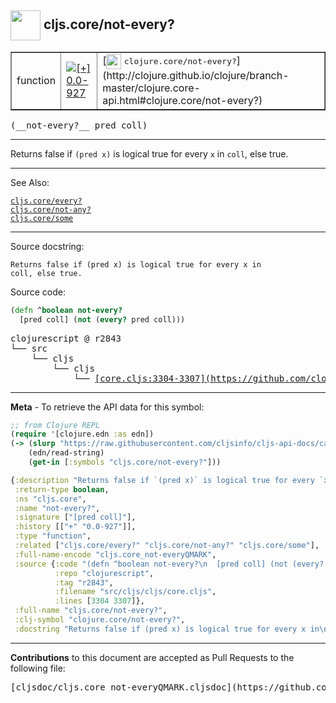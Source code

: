 ## <img width="48px" valign="middle" src="http://i.imgur.com/Hi20huC.png"> cljs.core/not-every?

 <table border="1">
<tr>

<td>function</td>
<td><a href="https://github.com/cljsinfo/cljs-api-docs/tree/0.0-927"><img valign="middle" alt="[+] 0.0-927" src="https://img.shields.io/badge/+-0.0--927-lightgrey.svg"></a> </td>
<td>
[<img height="24px" valign="middle" src="http://i.imgur.com/1GjPKvB.png"> <samp>clojure.core/not-every?</samp>](http://clojure.github.io/clojure/branch-master/clojure.core-api.html#clojure.core/not-every?)
</td>
</tr>
</table>

 <samp>
(__not-every?__ pred coll)<br>
</samp>

---

Returns false if `(pred x)` is logical true for every `x` in `coll`, else true.

---


See Also:

[`cljs.core/every?`](cljs.core_everyQMARK.md)<br>
[`cljs.core/not-any?`](cljs.core_not-anyQMARK.md)<br>
[`cljs.core/some`](cljs.core_some.md)<br>

---

Source docstring:

```
Returns false if (pred x) is logical true for every x in
coll, else true.
```

Source code:

```clj
(defn ^boolean not-every?
  [pred coll] (not (every? pred coll)))
```

 <pre>
clojurescript @ r2843
└── src
    └── cljs
        └── cljs
            └── <ins>[core.cljs:3304-3307](https://github.com/clojure/clojurescript/blob/r2843/src/cljs/cljs/core.cljs#L3304-L3307)</ins>
</pre>


---

__Meta__ - To retrieve the API data for this symbol:

```clj
;; from Clojure REPL
(require '[clojure.edn :as edn])
(-> (slurp "https://raw.githubusercontent.com/cljsinfo/cljs-api-docs/catalog/cljs-api.edn")
    (edn/read-string)
    (get-in [:symbols "cljs.core/not-every?"]))
```

```clj
{:description "Returns false if `(pred x)` is logical true for every `x` in `coll`, else true.",
 :return-type boolean,
 :ns "cljs.core",
 :name "not-every?",
 :signature ["[pred coll]"],
 :history [["+" "0.0-927"]],
 :type "function",
 :related ["cljs.core/every?" "cljs.core/not-any?" "cljs.core/some"],
 :full-name-encode "cljs.core_not-everyQMARK",
 :source {:code "(defn ^boolean not-every?\n  [pred coll] (not (every? pred coll)))",
          :repo "clojurescript",
          :tag "r2843",
          :filename "src/cljs/cljs/core.cljs",
          :lines [3304 3307]},
 :full-name "cljs.core/not-every?",
 :clj-symbol "clojure.core/not-every?",
 :docstring "Returns false if (pred x) is logical true for every x in\ncoll, else true."}

```

---

__Contributions__ to this document are accepted as Pull Requests to the following file:

 <pre>
[cljsdoc/cljs.core_not-everyQMARK.cljsdoc](https://github.com/cljsinfo/cljs-api-docs/blob/master/cljsdoc/cljs.core_not-everyQMARK.cljsdoc)
</pre>

